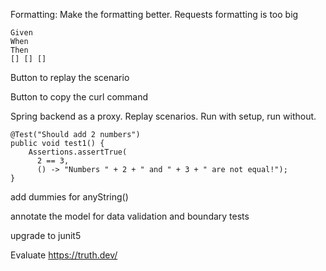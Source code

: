 

Formatting:
Make the formatting better. Requests formatting is too big
```
Given
When
Then 
[] [] []
```

Button to replay the scenario

Button to copy the curl command

Spring backend as a proxy. Replay scenarios. Run with setup, run without.

```
@Test("Should add 2 numbers")
public void test1() {
    Assertions.assertTrue(
      2 == 3, 
      () -> "Numbers " + 2 + " and " + 3 + " are not equal!");
}

```

add dummies for anyString()

annotate the model for data validation and boundary tests

upgrade to junit5

Evaluate https://truth.dev/